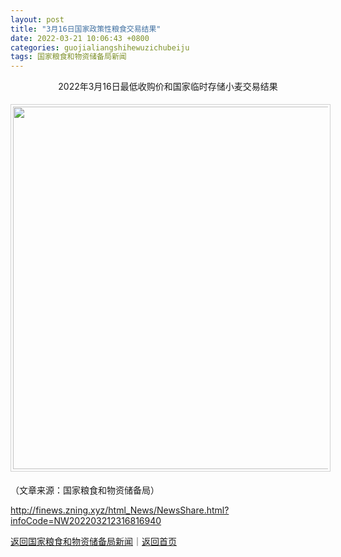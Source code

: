 ```yaml
---
layout: post
title: "3月16日国家政策性粮食交易结果"
date: 2022-03-21 10:06:43 +0800
categories: guojialiangshihewuzichubeiju
tags: 国家粮食和物资储备局新闻
---
```

<p align="center">2022年3月16日最低收购价和国家临时存储小麦交易结果</p><center><img src="https://dfscdn.dfcfw.com/download/D25457722542835945188_w800h493.jpg" width="580" emheight="357" style="border:#d1d1d1 1px solid;padding:3px;margin:5px 0;" /></center><p></p><p class="em_media">（文章来源：国家粮食和物资储备局）</p>

<http://finews.zning.xyz/html_News/NewsShare.html?infoCode=NW202203212316816940>

[返回国家粮食和物资储备局新闻](//finews.withounder.com/category/guojialiangshihewuzichubeiju.html)｜[返回首页](//finews.withounder.com/)